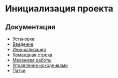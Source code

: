 Инициализация проекта
===

## Документация

* [Установка](install.md)
* [Введение](intro.md)
* [Инициализация](init.md)
* [Командная строка](console.md)
* [Механизм работы](work.md)
* [Управление исходниками](source-manage.md)
* [Патчи](path.md)
